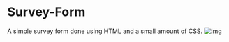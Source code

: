 # Survey-Form
A simple survey form done using HTML  and a small amount of CSS.
![img](https://user-images.githubusercontent.com/74092233/105846347-1b9b9100-5fed-11eb-953b-6cb94d0f773c.PNG)

